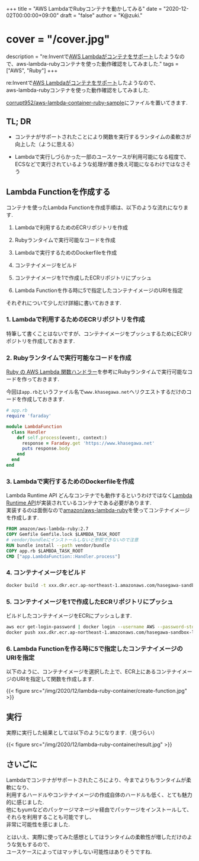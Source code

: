 +++
title = "AWS LambdaでRubyコンテナを動かしてみる"
date = "2020-12-02T00:00:00+09:00"
draft = "false"
author = "K@zuki."
# cover = "/cover.jpg"
description = "re:Inventで[AWS Lambdaがコンテナをサポート](https://aws.amazon.com/jp/blogs/aws/new-for-aws-lambda-container-image-support/)したようなので、aws-lambda-rubyコンテナを使った動作確認をしてみました."
tags = ["AWS", "Ruby"]
+++

re:Inventで[AWS Lambdaがコンテナをサポート](https://aws.amazon.com/jp/blogs/aws/new-for-aws-lambda-container-image-support/)したようなので、  
aws-lambda-rubyコンテナを使った動作確認をしてみました.

[corrupt952/aws-lambda-container-ruby-sample](https://github.com/corrupt952/aws-lambda-container-ruby-sample)にファイルを置いてきます.

## TL; DR

- コンテナがサポートされたことにより関数を実行するランタイムの柔軟さが向上した（ように思える）

- Lambdaで実行しづらかった一部のユースケースが利用可能になる程度で、ECSなどで実行されているような処理が置き換え可能になるわけではなさそう

## Lambda Functionを作成する

コンテナを使ったLambda Functionを作成手順は、以下のような流れになります.

1. Lambdaで利用するためのECRリポジトリを作成

2. Rubyランタイムで実行可能なコードを作成

3. Lambdaで実行するためのDockerfileを作成

4. コンテナイメージをビルド

5. コンテナイメージを1で作成したECRリポジトリにプッシュ

6. Lambda Functionを作る時に5で指定したコンテナイメージのURIを指定

それぞれについて少しだけ詳細に書いておきます.

### 1. Lambdaで利用するためのECRリポジトリを作成

特筆して書くことはないですが、コンテナイメージをプッシュするためにECRリポジトリを作成しておきます.

### 2. Rubyランタイムで実行可能なコードを作成

[Ruby の AWS Lambda 関数ハンドラー](https://docs.aws.amazon.com/ja_jp/lambda/latest/dg/ruby-handler.html)を参考にRubyランタイムで実行可能なコードを作っておきます.

今回は`app.rb`というファイル名で`www.khasegawa.net`へリクエストするだけのコードを作成しておきます.

```ruby
# app.rb
require 'faraday'

module LambdaFunction
  class Handler
    def self.process(event:, context:)
      response = Faraday.get 'https://www.khasegawa.net'
      puts response.body
    end
  end
end
```

### 3. Lambdaで実行するためのDockerfileを作成

Lambda Runtime API
どんなコンテナでも動作するというわけではなく[Lambda Runtime API](https://docs.aws.amazon.com/ja_jp/lambda/latest/dg/runtimes-api.html)が実装されているコンテナである必要があります.  
実装するのは面倒なので[amazon/aws-lambda-ruby](https://hub.docker.com/r/amazon/aws-lambda-ruby)を使ってコンテナイメージを作成します.

```dockerfile
FROM amazon/aws-lambda-ruby:2.7
COPY Gemfile Gemfile.lock $LAMBDA_TASK_ROOT
# vendor/bundleにインストールしないと参照できないので注意
RUN bundle install --path vendor/bundle
COPY app.rb $LAMBDA_TASK_ROOT
CMD ["app.LambdaFunction::Handler.process"]
```

### 4. コンテナイメージをビルド

```bash
docker build -t xxx.dkr.ecr.ap-northeast-1.amazonaws.com/hasegawa-sandbox-lambda:latest .
```

### 5. コンテナイメージを1で作成したECRリポジトリにプッシュ

ビルドしたコンテナイメージをECRにプッシュします.

```bash
aws ecr get-login-password | docker login --username AWS --password-stdin xxx.dkr.ecr.ap-northeast-1.amazonaws.com
docker push xxx.dkr.ecr.ap-northeast-1.amazonaws.com/hasegawa-sandbox-lambda:latest
```

### 6. Lambda Functionを作る時に5で指定したコンテナイメージのURIを指定

以下のように、コンテナイメージを選択した上で、ECR上にあるコンテナイメージのURIを指定して関数を作成します.

{{< figure src="/img/2020/12/lambda-ruby-container/create-function.jpg" >}}

## 実行

実際に実行した結果としては以下のようになります.（見づらい）

{{< figure src="/img/2020/12/lambda-ruby-container/result.jpg" >}}

## さいごに

Lambdaでコンテナがサポートされたころにより、今までよりもランタイムが柔軟になり、  
利用するハードルやコンテナイメージの作成自体のハードルも低く、とても魅力的に感じました.  
他にもyumなどのパッケージマネージャ経由でパッケージをインストールして、それらを利用することも可能ですし、  
非常に可能性を感じました.

とはいえ、実際に使ってみた感想としてはランタイムの柔軟性が増しただけのような気もするので、  
ユースケースによってはマッチしない可能性はありそうですね.
